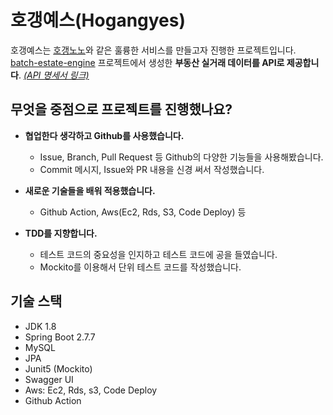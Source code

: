 # 호갱예스(Hogangyes)

호갱예스는 [호갱노노](https://hogangnono.com/)와 같은 훌륭한 서비스를 만들고자 진행한 프로젝트입니다.   
[batch-estate-engine](https://github.com/dsadara/batch-estate-engine) 프로젝트에서 생성한 **부동산 실거래 데이터를 API로 제공합니다**.   *[(API 명세서 링크)](http://3.37.47.2:8080/swagger-ui/index.html)*

## 무엇을 중점으로 프로젝트를 진행했나요?

- **협업한다 생각하고 Github를 사용했습니다.**
    - Issue, Branch, Pull Request 등 Github의 다양한 기능들을 사용해봤습니다.
    - Commit 메시지, Issue와 PR 내용을 신경 써서 작성했습니다.   

- **새로운 기술들을 배워 적용했습니다.**
    - Github Action, Aws(Ec2, Rds, S3, Code Deploy) 등

- **TDD를 지향합니다.**
    - 테스트 코드의 중요성을 인지하고 테스트 코드에 공을 들였습니다. 
    - Mockito를 이용해서 단위 테스트 코드를 작성했습니다.

## 기술 스택

- JDK 1.8
- Spring Boot 2.7.7
- MySQL
- JPA
- Junit5 (Mockito)
- Swagger UI
- Aws: Ec2, Rds, s3, Code Deploy
- Github Action
